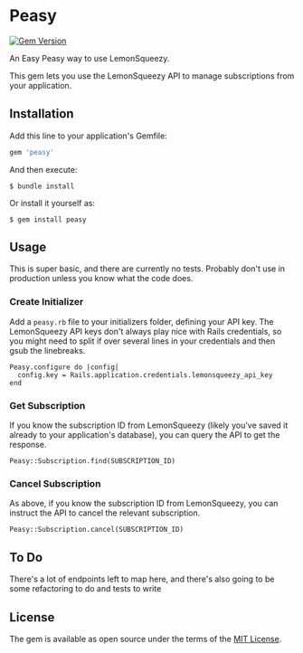 # Peasy
[![Gem Version](https://badge.fury.io/rb/peasy.svg)](https://badge.fury.io/rb/peasy)

An Easy Peasy way to use LemonSqueezy.

This gem lets you use the LemonSqueezy API to manage subscriptions from your application.

## Installation

Add this line to your application's Gemfile:

```ruby
gem 'peasy'
```

And then execute:

    $ bundle install

Or install it yourself as:

    $ gem install peasy

## Usage

This is super basic, and there are currently no tests. Probably don't use in production unless you know what the code does.

### Create Initializer
Add a `peasy.rb` file to your initializers folder, defining your API key. The LemonSqueezy API keys don't always play nice with Rails credentials, so you might need to split if over several lines in your credentials and then gsub the linebreaks.

```
Peasy.configure do |config|
  config.key = Rails.application.credentials.lemonsqueezy_api_key
end
```

### Get Subscription

If you know the subscription ID from LemonSqueezy (likely you've saved it already to your application's database), you can query the API to get the response.

```
Peasy::Subscription.find(SUBSCRIPTION_ID)
```

### Cancel Subscription

As above, if you know the subscription ID from LemonSqueezy, you can instruct the API to cancel the relevant subscription.

```
Peasy::Subscription.cancel(SUBSCRIPTION_ID)
```

## To Do

There's a lot of endpoints left to map here, and there's also going to be some refactoring to do and tests to write

## License

The gem is available as open source under the terms of the [MIT License](https://opensource.org/licenses/MIT).
